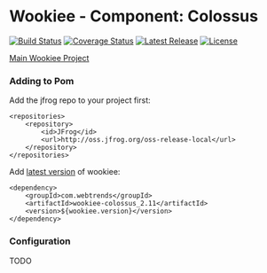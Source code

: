 # Wookiee - Component: Colossus

[![Build Status](https://travis-ci.org/oracle/wookiee-colossus.svg?branch=master)](https://travis-ci.org/Webtrends/wookiee-colossus) [![Coverage Status](https://coveralls.io/repos/Webtrends/wookiee-colossus/badge.svg?branch=master&service=github)](https://coveralls.io/github/Webtrends/wookiee-colossus?branch=master) [![Latest Release](https://img.shields.io/github/release/webtrends/wookiee-colossus.svg)](https://github.com/Webtrends/wookiee-colossus/releases) [![License](http://img.shields.io/:license-Apache%202-red.svg)](http://www.apache.org/licenses/LICENSE-2.0.txt)

[Main Wookiee Project](https://github.com/oracle/wookiee)

### Adding to Pom

Add the jfrog repo to your project first:
~~~~
<repositories>
    <repository>
        <id>JFrog</id>
        <url>http://oss.jfrog.org/oss-release-local</url>
    </repository>
</repositories>
~~~~

Add [latest version](https://github.com/oracle/wookiee-colossus/releases/latest) of wookiee:
~~~~
<dependency>
    <groupId>com.webtrends</groupId>
    <artifactId>wookiee-colossus_2.11</artifactId>
    <version>${wookiee.version}</version>
</dependency>
~~~~

### Configuration

TODO
